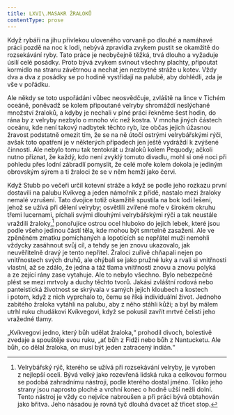 ```yaml
---
title: LXVI\.MASAKR ŽRALOKŮ
contentType: prose
---
```


  

Když rybáři na jihu přivlekou uloveného vorvaně po dlouhé a namáhavé práci pozdě na noc k lodi, nebývá zpravidla zvykem pustit se okamžitě do rozsekávání ryby. Tato práce je neobyčejně těžká, trvá dlouho a vyžaduje úsilí celé posádky. Proto bývá zvykem svinout všechny plachty, připoutat kormidlo na stranu závětrnou a nechat jen nezbytné stráže u kotev. Vždy dva a dva z posádky se po hodině vystřídají na palubě, aby dohlédli, zda je vše v pořádku.

Ale někdy se toto uspořádání vůbec neosvědčuje, zvláště na lince v Tichém oceáně, poněvadž se kolem připoutané velryby shromáždí neslýchané množství žraloků, a kdyby je nechali v plné práci řekněme šest hodin, do rána by z velryby nezbylo o mnoho víc než kostra. V mnoha jiných částech oceánu, kde není takový nadbytek těchto ryb, lze občas jejich úžasnou žravost podstatně omezit tím, že se na ně útočí ostrými velrybářskými rýči, avšak toto opatření je v některých případech jen ještě vydráždí k zvýšené činnosti. Ale nebylo tomu tak tentokrát u žraloků kolem Pequody; ačkoli nutno přiznat, že každý, kdo není zvyklý tomuto divadlu, mohl si oné noci při pohledu přes lodní zábradlí pomyslit, že celé moře kolem dokola je jediným obrovským sýrem a ti žraloci že se v něm hemží jako červi.

Když Stubb po večeři určil kotevní stráže a když se podle jeho rozkazu první dostavili na palubu Kvíkveg a jeden námořník z přídě, nastalo mezi žraloky nemalé vzrušení. Tato dvojice totiž okamžitě spustila na bok lodi lešení, jehož se užívá při dělení velryby; osvětlili zvířené moře v širokém okruhu třemi lucernami, píchali svými dlouhými velrybářskými rýči a tak neustále vraždili žraloky,[^14] ponořujíce ostrou ocel hluboko do jejich lebek, které jsou podle všeho jedinou částí těla, kde mohou být smrtelně zasaženi. Ale ve zpěněném zmatku pomíchaných a lopotících se nepřátel muži nemohli vždycky zasáhnout svůj cíl, a tehdy se jen znovu ukazovalo, jak neuvěřitelně dravý je tento nepřítel. Žraloci zuřivě chňapali nejen po vnitřnostech svých druhů, ale ohýbali se jako pružné luky a rvali si vnitřnosti vlastní, až se zdálo, že jedna a táž tlama vnitřnosti znovu a znovu polyká a ze zející rány zase vytahuje. Ale to nebylo všechno. Bylo nebezpečné plést se mezi mrtvoly a duchy těchto tvorů. Jakási zvláštní rodová nebo panteistická životnost se skrývala v samých jejich kloubech a kostech i potom, když z nich vyprchalo to, čemu se říká individuální život. Jednoho zabitého žraloka vytáhli na palubu, aby z něho stáhli kůži; a byl by málem utrhl ruku chudákovi Kvíkvegovi, když se pokusil zavřít mrtvé čelisti jeho vražedné tlamy.

„Kvíkvegovi jedno, který bůh udělat žraloka,“ prohodil divoch, bolestivě zvedaje a spouštěje svou ruku, „ať bůh z Fidži nebo bůh z Nantucketu. Ale bůh, co dělal žraloka, on musí být jeden zatracený indián.“

[^14]: Velrybářský rýč, kterého se užívá při rozsekávání velryby, je vyroben z nejlepší oceli. Bývá velký jako rozevřená lidská ruka a celkovou formou se podobá zahradnímu nástroji, podle kterého dostal jméno. Toliko jeho strany jsou naprosto ploché a vrchní konec o hodně užší nežli dolní. Tento nástroj je vždy co nejvíce nabroušen a při práci bývá obtahován jako břitva. Jeho násadou je rovná tyč dlouhá dvacet až třicet stop.
